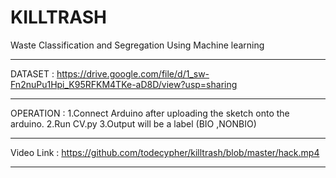 # KILLTRASH

Waste Classification and Segregation Using Machine learning
______________________________________________________________________________________________________________________________
DATASET : https://drive.google.com/file/d/1_sw-Fn2nuPu1Hpi_K95RFKM4TKe-aD8D/view?usp=sharing
______________________________________________________________________________________________________________________________
OPERATION : 1.Connect Arduino after uploading the sketch onto the arduino.
            2.Run CV.py
            3.Output will be a label (BIO ,NONBIO)
______________________________________________________________________________________________________________________________
Video Link : https://github.com/todecypher/killtrash/blob/master/hack.mp4
______________________________________________________________________________________________________________________________
